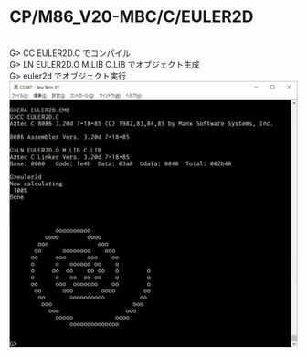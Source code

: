 # CP/M86_V20-MBC/C/EULER2D
\
G> CC EULER2D.C でコンパイル
\
G> LN EULER2D.O M.LIB C.LIB でオブジェクト生成
\
G> euler2d でオブジェクト実行
\
![V20-MBC](https://github.com/kadokuratsuyoshi/retro_computing/blob/main/CPM86_V20-MBC/C/EULER2D/c_euler2d.jpg)

